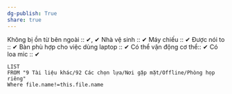 ```yaml
---
dg-publish: True
share: true
---
```

Không bị ồn từ bên ngoài :: ✔, ✔
Nhà vệ sinh :: ✔
Máy chiếu :: ✔
Được nói to :: ✔
Bàn phù hợp cho việc dùng laptop :: ✔
Có thể vận động cơ thể:: ✔
Có loa mic :: ✔

```dataview
LIST
FROM "9 Tài liệu khác/92 Các chọn lựa/Nơi gặp mặt/Offline/Phòng họp riêng"
Where file.name!=this.file.name
```
